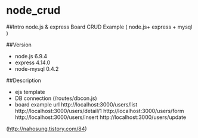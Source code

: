 # node_crud
##Intro
node.js & express Board CRUD Example
( node.js+ express + mysql )

##Version
- node.js 6.9.4
- express 4.14.0
- node-mysql 0.4.2

##Description
- ejs template
- DB connection (/routes/dbcon.js)
- board example url
  http://localhost:3000/users/list
  http://localhost:3000/users/detail/1
  http://localhost:3000/users/form
  http://localhost:3000/users/insert
  http://localhost:3000/users/update

(http://nahosung.tistory.com/84)